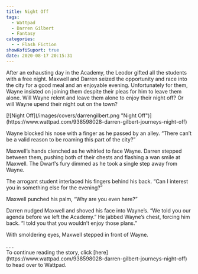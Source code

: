 ```yaml
---
title: Night Off
tags:
  - Wattpad
  - Darren Gilbert
  - Fantasy
categories:
  - - Flash Fiction
showKofiSuport: true
date: 2020-08-17 20:15:31
---
```


After an exhausting day in the Academy, the Leodor gifted all the students with a free night. Maxwell and Darren seized the opportunity and race into the city for a good meal and an enjoyable evening. Unfortunately for them, Wayne insisted on joining them despite their pleas for him to leave them alone.<!-- more --> Will Wayne relent and leave them alone to enjoy their night off? Or will Wayne upend their night out on the town?

<div class="center">[![Night Off](/images/covers/darrengilbert.png "Night Off")](https://www.wattpad.com/938598028-darren-gilbert-journeys-night-off)</div>

Wayne blocked his nose with a finger as he passed by an alley. “There can’t be a valid reason to be roaming this part of the city?”

Maxwell’s hands clenched as he whirled to face Wayne. Darren stepped between them, pushing both of their chests and flashing a wan smile at Maxwell. The Dwarf’s fury dimmed as he took a single step away from Wayne.

The arrogant student interlaced his fingers behind his back. “Can I interest you in something else for the evening?”

Maxwell punched his palm, “Why are you even here?”

Darren nudged Maxwell and shoved his face into Wayne’s. “We told you our agenda before we left the Academy.” He jabbed Wayne’s chest, forcing him back. “I told you that you wouldn’t enjoy those plans.”

With smoldering eyes, Maxwell stepped in front of Wayne.

<div class="center story-ellipses">
.
.
.
</div><div>To continue reading the story, click [here](https://www.wattpad.com/938598028-darren-gilbert-journeys-night-off) to head over to Wattpad.</div>